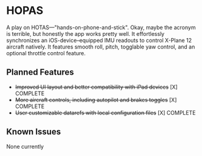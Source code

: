 # HOPAS
A play on HOTAS—"hands-on-phone-and-stick". Okay, maybe the acronym is terrible, but honestly the app works pretty well. It effortlessly synchronizes an iOS-device–equipped IMU readouts to control X-Plane 12 aircraft natively. It features smooth roll, pitch, togglable yaw control, and an optional throttle control feature.

## Planned Features
- ~~Improved UI layout and better compatibility with iPad devices~~ [X] COMPLETE
- ~~More aircraft controls, including autopilot and brakes toggles~~ [X] COMPLETE
- ~~User customizable datarefs with local configuration files~~ [X] COMPLETE

## Known Issues
None currently
